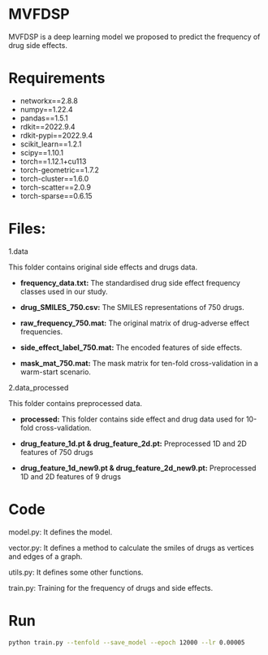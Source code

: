 # MVFDSP
MVFDSP is a deep learning model we proposed to predict the frequency of drug side effects.

# Requirements
* networkx==2.8.8
* numpy==1.22.4
* pandas==1.5.1
* rdkit==2022.9.4
* rdkit-pypi==2022.9.4
* scikit_learn==1.2.1
* scipy==1.10.1
* torch==1.12.1+cu113
* torch-geometric==1.7.2
* torch-cluster==1.6.0
* torch-scatter==2.0.9
* torch-sparse==0.6.15
  
# Files:
1.data

This folder contains original side effects and drugs data.

* **frequency_data.txt:**
  The standardised drug side effect frequency classes used in our study.

* **drug_SMILES_750.csv:**
  The SMILES representations of 750 drugs.

 * **raw_frequency_750.mat:**
   The original matrix of drug-adverse effect frequencies.

* **side_effect_label_750.mat:**
  The encoded features of side effects.

* **mask_mat_750.mat:**
  The mask matrix for ten-fold cross-validation in a warm-start scenario.


2.data_processed

This folder contains preprocessed data.
   
* **processed:**
  This folder contains side effect and drug data used for 10-fold cross-validation.

* **drug_feature_1d.pt & drug_feature_2d.pt:**
  Preprocessed 1D and 2D features of 750 drugs

* **drug_feature_1d_new9.pt & drug_feature_2d_new9.pt:**
  Preprocessed 1D and 2D features of 9 drugs

  
# Code 
model.py: It defines the model.

vector.py: It defines a method to calculate the smiles of drugs as vertices and edges of a graph.

utils.py: It defines some other functions.

train.py: Training for the frequency of drugs and side effects.


# Run
```bash
python train.py --tenfold --save_model --epoch 12000 --lr 0.00005
```
